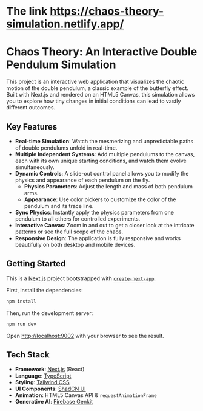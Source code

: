 
# The link  https://chaos-theory-simulation.netlify.app/

# Chaos Theory: An Interactive Double Pendulum Simulation

This project is an interactive web application that visualizes the chaotic motion of the double pendulum, a classic example of the butterfly effect. Built with Next.js and rendered on an HTML5 Canvas, this simulation allows you to explore how tiny changes in initial conditions can lead to vastly different outcomes.

## Key Features

- **Real-time Simulation**: Watch the mesmerizing and unpredictable paths of double pendulums unfold in real-time.
- **Multiple Independent Systems**: Add multiple pendulums to the canvas, each with its own unique starting conditions, and watch them evolve simultaneously.
- **Dynamic Controls**: A slide-out control panel allows you to modify the physics and appearance of each pendulum on the fly.
  - **Physics Parameters**: Adjust the length and mass of both pendulum arms.
  - **Appearance**: Use color pickers to customize the color of the pendulum and its trace line.
- **Sync Physics**: Instantly apply the physics parameters from one pendulum to all others for controlled experiments.
- **Interactive Canvas**: Zoom in and out to get a closer look at the intricate patterns or see the full scope of the chaos.
- **Responsive Design**: The application is fully responsive and works beautifully on both desktop and mobile devices.

## Getting Started

This is a [Next.js](https://nextjs.org/) project bootstrapped with [`create-next-app`](https://github.com/vercel/next.js/tree/canary/packages/create-next-app).

First, install the dependencies:

```bash
npm install
```

Then, run the development server:

```bash
npm run dev
```

Open [http://localhost:9002](http://localhost:9002) with your browser to see the result.

## Tech Stack

- **Framework**: [Next.js](https://nextjs.org/) (React)
- **Language**: [TypeScript](https://www.typescriptlang.org/)
- **Styling**: [Tailwind CSS](https://tailwindcss.com/)
- **UI Components**: [ShadCN UI](https://ui.shadcn.com/)
- **Animation**: HTML5 Canvas API & `requestAnimationFrame`
- **Generative AI**: [Firebase Genkit](https://firebase.google.com/docs/genkit)
